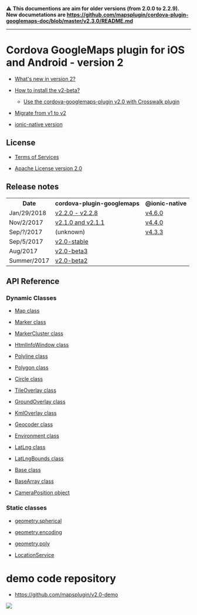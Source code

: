 :warning: **This documentions are aim for older versions (from 2.0.0 to 2.2.9).
New documetations are https://github.com/mapsplugin/cordova-plugin-googlemaps-doc/blob/master/v2.3.0/README.md**

---------------

# Cordova GoogleMaps plugin for iOS and Android - version 2

- [What's new in version 2?](whats-new-v2/README.md)

- [How to install the v2-beta?](Installation/README.md)

  - [Use the cordova-googlemaps-plugin v2.0 with Crosswalk plugin](Installation/crosswalk/README.md)

- [Migrate from v1 to v2](migrate-from-v1/README.md)

- [ionic-native version](ionic-native/README.md)

## License

- [Terms of Services](./Terms-of-Services/README.md)

- [Apache License version 2.0](https://www.apache.org/licenses/LICENSE-2.0.html)

## Release notes

<table>
  <tr>
    <th>Date</th>
    <th>cordova-plugin-googlemaps</th>
    <th>@ionic-native</th>
  </tr>
  <tr>
    <td>Jan/29/2018</td>
    <td>
      <a href="./ReleaseNotes/v2.2.0/README.md">v2.2.0 - v2.2.8</a>
    </td>
    <td>
      <a href="./ReleaseNotes/ionic-googlemaps-4.6.0/README.md">v4.6.0</a>
    </td>
  </tr>
  <tr>
    <td>Nov/2/2017</td>
    <td>
      <a href="./ReleaseNotes/v2.1.0/README.md">v2.1.0 and v2.1.1</a>
    </td>
    <td>
      <a href="./ReleaseNotes/ionic-googlemaps-4.4.0/README.md">v4.4.0</a>
    </td>
  </tr>
  <tr>
    <td>Sep/?/2017</td>
    <td>(unknown)</td>
    <td>
      <a href="./ReleaseNotes/ionic-googlemaps-4.3.3/README.md">v4.3.3</a>
    </td>
  </tr>
  <tr>
    <td>Sep/5/2017</td>
    <td>
      <a href="./ReleaseNotes/v2.0-stable/README.md">v2.0-stable</a>
    </td>
    <td>&nbsp;</td>
  </tr>
  <tr>
    <td>Aug/2017</td>
    <td>
      <a href="./ReleaseNotes/v2.0-beta3/README.md">v2.0-beta3</a>
    </td>
    <td>&nbsp;</td>
  </tr>
  <tr>
    <td>Summer/2017</td>
    <td>
      <a href="./ReleaseNotes/v2.0-beta2/README.md">v2.0-beta2</a>
    </td>
    <td>&nbsp;</td>
  </tr>
</table>

## API Reference

### Dynamic Classes

- [Map class](./class/Map/README.md)

- [Marker class](./class/Marker/README.md)

- [MarkerCluster class](./class/MarkerCluster/README.md)

- [HtmlInfoWindow class](./class/HtmlInfoWindow/README.md)

- [Polyline class](./class/Polyline/README.md)

- [Polygon class](./class/Polygon/README.md)

- [Circle class](./class/Circle/README.md)

- [TileOverlay class](./class/TileOverlay/README.md)

- [GroundOverlay class](./class/GroundOverlay/README.md)

- [KmlOverlay class](./class/KmlOverlay/README.md)

- [Geocoder class](./class/Geocoder/README.md)

- [Environment class](./class/Environment/README.md)

- [LatLng class](./class/LatLng/README.md)

- [LatLngBounds class](./class/LatLngBounds/README.md)

- [Base class](./class/BaseClass/README.md)

- [BaseArray class](./class/BaseArrayClass/README.md)

- [CameraPosition object](./class/CameraPosition/README.md)


### Static classes

- [geometry.spherical](./class/utilities/geometry/spherical/README.md)

- [geometry.encoding](./class/utilities/geometry/encoding/README.md)

- [geometry.poly](./class/utilities/geometry/poly/README.md)

- [LocationService](./class/locationservice/README.md)

# demo code repository
 - https://github.com/mapsplugin/v2.0-demo

 ![](https://github.com/mapsplugin/v2.0-demo/raw/master/image.gif?raw=true)
